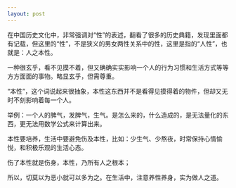 ```yaml
---
layout: post
---
```


在中国历史文化中，非常强调对“性”的表述，翻看了很多的历史典籍，发现里面都有记载，但这里的“性”，不是狭义的男女两性关系中的性，这里是指的“人性”，也就是：人之本性。

一种很玄乎，看不见摸不着，但又确确实实影响一个人的行为习惯和生活方式等等方方面面的事物。略显玄乎，但需尊重。

“本性”，这个词说起来很抽象，本性这东西并不是看得见摸得着的物件，但却又无时不刻影响着每一个人。

举例：一个人的脾气，发脾气，生气。是怎么来的，什么造成的，是无法量化的东西，更无法用数学公式来计算出来。

本性要培养，生活中要避免伤及本性，比如：少生气、少熬夜，时常保持心情愉悦，和积极乐观的生活心态。

伤了本性就是伤身，本性，乃所有人之根本；

所以，切莫以为恶小就可以多为之。在生活中，注意养性养身，实为做人之道。